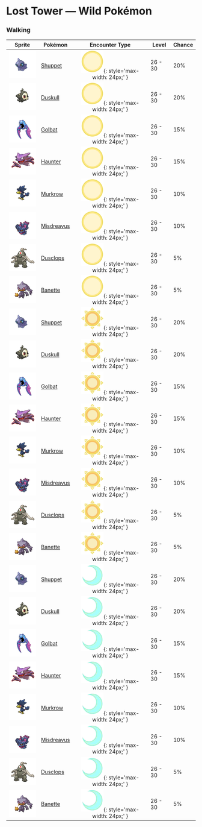 # Lost Tower — Wild Pokémon

### Walking

| Sprite | Pokémon | Encounter Type | Level | Chance |
|:------:|---------|:--------------:|-------|--------|
| ![Shuppet](../../assets/sprites/shuppet/front.gif "Shuppet") | [Shuppet](../../pokemon/shuppet.md/) | ![Morning](../../assets/encounter_types/morning.png "Morning"){: style='max-width: 24px;' } | 26 - 30 | 20% |
| ![Duskull](../../assets/sprites/duskull/front.gif "Duskull") | [Duskull](../../pokemon/duskull.md/) | ![Morning](../../assets/encounter_types/morning.png "Morning"){: style='max-width: 24px;' } | 26 - 30 | 20% |
| ![Golbat](../../assets/sprites/golbat/front.gif "Golbat") | [Golbat](../../pokemon/golbat.md/) | ![Morning](../../assets/encounter_types/morning.png "Morning"){: style='max-width: 24px;' } | 26 - 30 | 15% |
| ![Haunter](../../assets/sprites/haunter/front.gif "Haunter") | [Haunter](../../pokemon/haunter.md/) | ![Morning](../../assets/encounter_types/morning.png "Morning"){: style='max-width: 24px;' } | 26 - 30 | 15% |
| ![Murkrow](../../assets/sprites/murkrow/front.gif "Murkrow") | [Murkrow](../../pokemon/murkrow.md/) | ![Morning](../../assets/encounter_types/morning.png "Morning"){: style='max-width: 24px;' } | 26 - 30 | 10% |
| ![Misdreavus](../../assets/sprites/misdreavus/front.gif "Misdreavus") | [Misdreavus](../../pokemon/misdreavus.md/) | ![Morning](../../assets/encounter_types/morning.png "Morning"){: style='max-width: 24px;' } | 26 - 30 | 10% |
| ![Dusclops](../../assets/sprites/dusclops/front.gif "Dusclops") | [Dusclops](../../pokemon/dusclops.md/) | ![Morning](../../assets/encounter_types/morning.png "Morning"){: style='max-width: 24px;' } | 26 - 30 | 5% |
| ![Banette](../../assets/sprites/banette/front.gif "Banette") | [Banette](../../pokemon/banette.md/) | ![Morning](../../assets/encounter_types/morning.png "Morning"){: style='max-width: 24px;' } | 26 - 30 | 5% |
| ![Shuppet](../../assets/sprites/shuppet/front.gif "Shuppet") | [Shuppet](../../pokemon/shuppet.md/) | ![Day](../../assets/encounter_types/day.png "Day"){: style='max-width: 24px;' } | 26 - 30 | 20% |
| ![Duskull](../../assets/sprites/duskull/front.gif "Duskull") | [Duskull](../../pokemon/duskull.md/) | ![Day](../../assets/encounter_types/day.png "Day"){: style='max-width: 24px;' } | 26 - 30 | 20% |
| ![Golbat](../../assets/sprites/golbat/front.gif "Golbat") | [Golbat](../../pokemon/golbat.md/) | ![Day](../../assets/encounter_types/day.png "Day"){: style='max-width: 24px;' } | 26 - 30 | 15% |
| ![Haunter](../../assets/sprites/haunter/front.gif "Haunter") | [Haunter](../../pokemon/haunter.md/) | ![Day](../../assets/encounter_types/day.png "Day"){: style='max-width: 24px;' } | 26 - 30 | 15% |
| ![Murkrow](../../assets/sprites/murkrow/front.gif "Murkrow") | [Murkrow](../../pokemon/murkrow.md/) | ![Day](../../assets/encounter_types/day.png "Day"){: style='max-width: 24px;' } | 26 - 30 | 10% |
| ![Misdreavus](../../assets/sprites/misdreavus/front.gif "Misdreavus") | [Misdreavus](../../pokemon/misdreavus.md/) | ![Day](../../assets/encounter_types/day.png "Day"){: style='max-width: 24px;' } | 26 - 30 | 10% |
| ![Dusclops](../../assets/sprites/dusclops/front.gif "Dusclops") | [Dusclops](../../pokemon/dusclops.md/) | ![Day](../../assets/encounter_types/day.png "Day"){: style='max-width: 24px;' } | 26 - 30 | 5% |
| ![Banette](../../assets/sprites/banette/front.gif "Banette") | [Banette](../../pokemon/banette.md/) | ![Day](../../assets/encounter_types/day.png "Day"){: style='max-width: 24px;' } | 26 - 30 | 5% |
| ![Shuppet](../../assets/sprites/shuppet/front.gif "Shuppet") | [Shuppet](../../pokemon/shuppet.md/) | ![Night](../../assets/encounter_types/night.png "Night"){: style='max-width: 24px;' } | 26 - 30 | 20% |
| ![Duskull](../../assets/sprites/duskull/front.gif "Duskull") | [Duskull](../../pokemon/duskull.md/) | ![Night](../../assets/encounter_types/night.png "Night"){: style='max-width: 24px;' } | 26 - 30 | 20% |
| ![Golbat](../../assets/sprites/golbat/front.gif "Golbat") | [Golbat](../../pokemon/golbat.md/) | ![Night](../../assets/encounter_types/night.png "Night"){: style='max-width: 24px;' } | 26 - 30 | 15% |
| ![Haunter](../../assets/sprites/haunter/front.gif "Haunter") | [Haunter](../../pokemon/haunter.md/) | ![Night](../../assets/encounter_types/night.png "Night"){: style='max-width: 24px;' } | 26 - 30 | 15% |
| ![Murkrow](../../assets/sprites/murkrow/front.gif "Murkrow") | [Murkrow](../../pokemon/murkrow.md/) | ![Night](../../assets/encounter_types/night.png "Night"){: style='max-width: 24px;' } | 26 - 30 | 10% |
| ![Misdreavus](../../assets/sprites/misdreavus/front.gif "Misdreavus") | [Misdreavus](../../pokemon/misdreavus.md/) | ![Night](../../assets/encounter_types/night.png "Night"){: style='max-width: 24px;' } | 26 - 30 | 10% |
| ![Dusclops](../../assets/sprites/dusclops/front.gif "Dusclops") | [Dusclops](../../pokemon/dusclops.md/) | ![Night](../../assets/encounter_types/night.png "Night"){: style='max-width: 24px;' } | 26 - 30 | 5% |
| ![Banette](../../assets/sprites/banette/front.gif "Banette") | [Banette](../../pokemon/banette.md/) | ![Night](../../assets/encounter_types/night.png "Night"){: style='max-width: 24px;' } | 26 - 30 | 5% |

